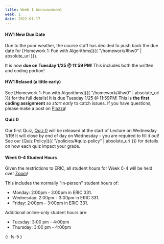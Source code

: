 ```yaml
---
title: Week 1 Announcement
week: 1
date: 2022-01-17
---
```


#### HW1 New Due Date

Due to the poor weather, the course staff has decided to push back the due date for [Homework 1: Fun with Algorithms]({{ "/homework/#hw0" | absolute_url }}). 

It is now **due on Tuesday 1/25 @ 11:59 PM**! This includes both the written and coding portion! 

#### HW1 Relased (a little early)

See [Homework 1: Fun with Algorithms]({{ "/homework/#hw0" | absolute_url }}) for the full details! It is due Tuesday 1/25 @ 11:59PM! This is **the first coding assignment** so *start early* to catch issues. If you have questions, please make a post on [Piazza](https://piazza.com/north_carolina_at_state_university/spring2022/comp285/home)!


#### Quiz 0

Our first Quiz, [Quiz 0](https://forms.gle/FDs43PEM22sBhpc28) will be released at the start of Lecture on Wednesday 1/19! It will close by end of day on Wednesday - you are required to fill it out! See our [Quiz Policy]({{ "/policies/#quiz-policy" | absolute_url }}) for details on how each quiz impact your grade.

#### Week 0-4 Student Hours

Given the restrictions to ERIC, all student hours for Week 0-4 will be held over [Zoom](https://ncat.zoom.us/j/7927890938)!


This includes the normally "in-person" student hours of:

- Monday: 2:00pm - 3:00pm in ERIC 331.
- Wednesday: 2:00pm - 3:00pm in ERIC 331.
- Friday: 2:00pm - 3:00pm in ERIC 331.

Additional online-only student hours are:

- Tuesday: 3:00 pm - 4:00pm
- Thursday: 3:00 pm - 4:00pm



{: .fs-5 }
